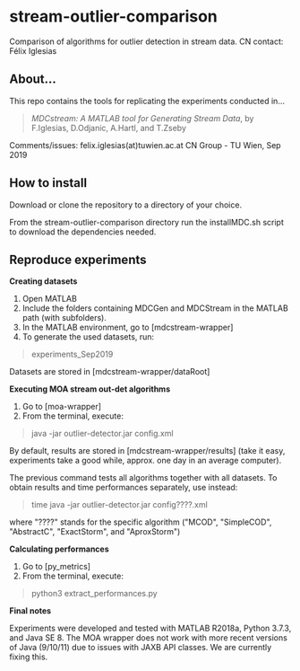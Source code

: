 # stream-outlier-comparison
Comparison of algorithms for outlier detection in stream data. CN contact: Félix Iglesias

## About...
This repo contains the tools for replicating the experiments conducted in...

> *MDCstream: A MATLAB tool for Generating Stream Data*,
> by F.Iglesias, D.Odjanic, A.Hartl, and T.Zseby
 
Comments/issues: felix.iglesias(at)tuwien.ac.at 
CN Group - TU Wien, Sep 2019

## How to install
Download or clone the repository to a directory of your choice.

From the stream-outlier-comparison directory run the installMDC.sh script to download the dependencies needed.

## Reproduce experiments

**Creating datasets**

1. Open MATLAB
2. Include the folders containing MDCGen and MDCStream in the MATLAB path (with subfolders).
3. In the MATLAB environment, go to [mdcstream-wrapper]
4. To generate the used datasets, run: 
> experiments_Sep2019

Datasets are stored in [mdcstream-wrapper/dataRoot]


**Executing MOA stream out-det algorithms**

1. Go to [moa-wrapper]
2. From the terminal, execute:
> java -jar outlier-detector.jar config.xml
    
By default, results are stored in [mdcstream-wrapper/results] (take it easy, experiments take a good while, approx. one day in an average computer). 
    
The previous command tests all algorithms together with all datasets. To obtain results and time performances separately, use instead:
> time java -jar outlier-detector.jar config????.xml 

where "????" stands for the specific algorithm ("MCOD", "SimpleCOD", "AbstractC", "ExactStorm", and "AproxStorm")

**Calculating performances**

1. Go to [py_metrics]
2. From the terminal, execute: 
> python3 extract_performances.py

**Final notes**

Experiments were developed and tested with MATLAB R2018a, Python 3.7.3, and Java SE 8. The MOA wrapper does not work with more recent versions of Java (9/10/11) due to issues with JAXB API classes. We are currently fixing this.
